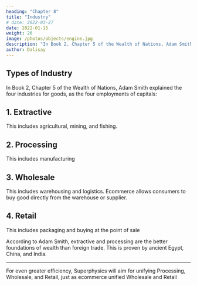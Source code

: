 ```yaml
---
heading: "Chapter 8"
title: "Industry"
# date: 2022-03-27
date: 2022-01-15
weight: 26
image: /photos/objects/engine.jpg
description: "In Book 2, Chapter 5 of the Wealth of Nations, Adam Smith explained the four industries for goods, as the four employments of capitals"
author: Dalisay
---
```



<!-- ## Cost Curves -->



## Types of Industry

In Book 2, Chapter 5 of the Wealth of Nations, Adam Smith explained the four industries for goods, as the four employments of capitals:

## 1. Extractive

This includes agricultural, mining, and fishing. 

## 2. Processing

This includes manufacturing 

## 3. Wholesale 

This includes warehousing and logistics. Ecommerce allows consumers to buy good directly from the warehouse or supplier.

## 4. Retail

This includes packaging and buying at the point of sale 


According to Adam Smith, extractive and processing are the better foundations of wealth than foreign trade. This is proven by ancient Egypt, China, and India.


---

For even greater efficiency, Superphysics will aim for unifying Processing, Wholesale, and Retail, just as ecommerce unified Wholesale and Retail


<!-- 
1. In procuring the rude produce required for society's use and consumption
- Examples are the capitals used in improving or cultivating lands, mines, or fisheries

2. In manufacturing and preparing that rude produce for immediate use and consumption
- Examples are the capitals of all master manufacturers

3. In transporting the rude or manufactured produce from where they abound to where they are wanted
- Examples are the capitals of all wholesale merchants

4. In dividing portions of rude or manufactured produce into small parcels for those who want them.
- Examples are the capitals of all retailers -->